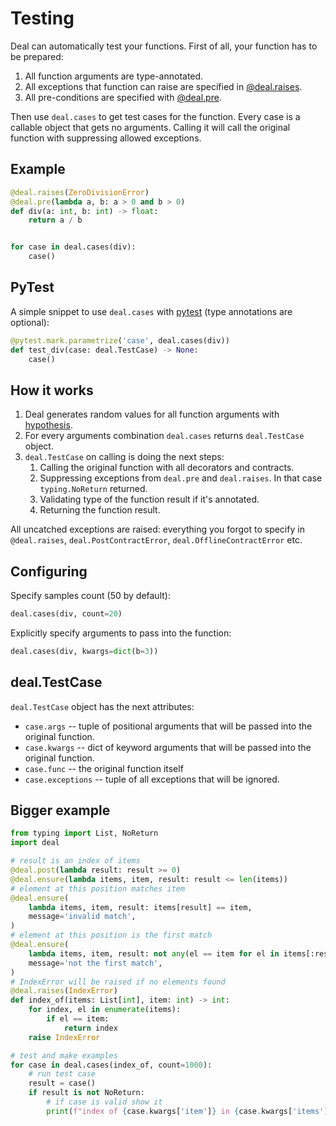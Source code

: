 # Testing

Deal can automatically test your functions. First of all, your function has to be prepared:

1. All function arguments are type-annotated.
1. All exceptions that function can raise are specified in [@deal.raises](decorators/raises).
1. All pre-conditions are specified with [@deal.pre](decorators/pre).

Then use `deal.cases` to get test cases for the function. Every case is a callable object that gets no arguments. Calling it will call the original function with suppressing allowed exceptions.

## Example

```python
@deal.raises(ZeroDivisionError)
@deal.pre(lambda a, b: a > 0 and b > 0)
def div(a: int, b: int) -> float:
    return a / b


for case in deal.cases(div):
    case()
```

## PyTest

A simple snippet to use `deal.cases` with [pytest](https://docs.pytest.org/en/latest/) (type annotations are optional):

```python
@pytest.mark.parametrize('case', deal.cases(div))
def test_div(case: deal.TestCase) -> None:
    case()
```

## How it works

1. Deal generates random values for all function arguments with [hypothesis](https://hypothesis.readthedocs.io/en/latest/).
1. For every arguments combination `deal.cases` returns `deal.TestCase` object.
1. `deal.TestCase` on calling is doing the next steps:
    1. Calling the original function with all decorators and contracts.
    1. Suppressing exceptions from `deal.pre` and `deal.raises`. In that case `typing.NoReturn` returned.
    1. Validating type of the function result if it's annotated.
    1. Returning the function result.

All uncatched exceptions are raised: everything you forgot to specify in `@deal.raises`, `deal.PostContractError`, `deal.OfflineContractError` etc.

## Configuring

Specify samples count (50 by default):

```python
deal.cases(div, count=20)
```

Explicitly specify arguments to pass into the function:

```python
deal.cases(div, kwargs=dict(b=3))
```

## deal.TestCase

`deal.TestCase` object has the next attributes:

+ `case.args` -- tuple of positional arguments that will be passed into the original function.
+ `case.kwargs` -- dict of keyword arguments that will be passed into the original function.
+ `case.func` -- the original function itself
+ `case.exceptions` -- tuple of all exceptions that will be ignored.

## Bigger example

```python
from typing import List, NoReturn
import deal

# result is an index of items
@deal.post(lambda result: result >= 0)
@deal.ensure(lambda items, item, result: result <= len(items))
# element at this position matches item
@deal.ensure(
    lambda items, item, result: items[result] == item,
    message='invalid match',
)
# element at this position is the first match
@deal.ensure(
    lambda items, item, result: not any(el == item for el in items[:result]),
    message='not the first match',
)
# IndexError will be raised if no elements found
@deal.raises(IndexError)
def index_of(items: List[int], item: int) -> int:
    for index, el in enumerate(items):
        if el == item:
            return index
    raise IndexError

# test and make examples
for case in deal.cases(index_of, count=1000):
    # run test case
    result = case()
    if result is not NoReturn:
        # if case is valid show it
        print(f"index of {case.kwargs['item']} in {case.kwargs['items']} is {result}")
```
